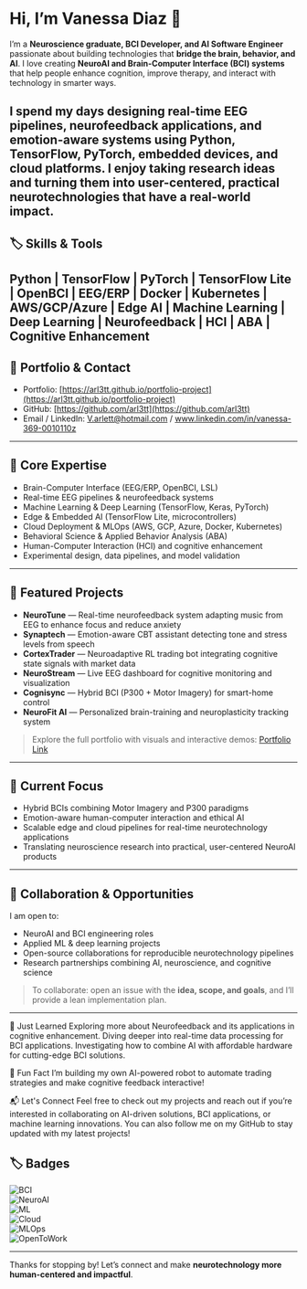 # Hi, I’m Vanessa Diaz 👋

I’m a **Neuroscience graduate, BCI Developer, and AI Software Engineer** passionate about building technologies that **bridge the brain, behavior, and AI**. I love creating **NeuroAI and Brain-Computer Interface (BCI) systems** that help people enhance cognition, improve therapy, and interact with technology in smarter ways.  

I spend my days designing **real-time EEG pipelines, neurofeedback applications, and emotion-aware systems** using **Python, TensorFlow, PyTorch, embedded devices, and cloud platforms**. I enjoy taking **research ideas and turning them into user-centered, practical neurotechnologies** that have a real-world impact.
---
## 🏷️ Skills & Tools
Python | TensorFlow | PyTorch | TensorFlow Lite | OpenBCI | EEG/ERP | Docker | Kubernetes | AWS/GCP/Azure | Edge AI | Machine Learning | Deep Learning | Neurofeedback | HCI | ABA | Cognitive Enhancement
---

## 🔗 Portfolio & Contact
- Portfolio: [https://arl3tt.github.io/portfolio-project](https://arl3tt.github.io/portfolio-project)  
- GitHub: [https://github.com/arl3tt](https://github.com/arl3tt)  
- Email / LinkedIn: V.arlett@hotmail.com / www.linkedin.com/in/vanessa-369-0010110z
  
---

## 🧠 Core Expertise
- Brain-Computer Interface (EEG/ERP, OpenBCI, LSL)  
- Real-time EEG pipelines & neurofeedback systems  
- Machine Learning & Deep Learning (TensorFlow, Keras, PyTorch)  
- Edge & Embedded AI (TensorFlow Lite, microcontrollers)  
- Cloud Deployment & MLOps (AWS, GCP, Azure, Docker, Kubernetes)  
- Behavioral Science & Applied Behavior Analysis (ABA)  
- Human-Computer Interaction (HCI) and cognitive enhancement  
- Experimental design, data pipelines, and model validation  

---

## 🚀 Featured Projects
- **NeuroTune** — Real-time neurofeedback system adapting music from EEG to enhance focus and reduce anxiety  
- **Synaptech** — Emotion-aware CBT assistant detecting tone and stress levels from speech  
- **CortexTrader** — Neuroadaptive RL trading bot integrating cognitive state signals with market data  
- **NeuroStream** — Live EEG dashboard for cognitive monitoring and visualization  
- **Cognisync** — Hybrid BCI (P300 + Motor Imagery) for smart-home control  
- **NeuroFit AI** — Personalized brain-training and neuroplasticity tracking system  

> Explore the full portfolio with visuals and interactive demos: [Portfolio Link](https://arl3tt.github.io/portfolio-project)

---

## 🌱 Current Focus
- Hybrid BCIs combining Motor Imagery and P300 paradigms  
- Emotion-aware human-computer interaction and ethical AI  
- Scalable edge and cloud pipelines for real-time neurotechnology applications  
- Translating neuroscience research into practical, user-centered NeuroAI products  

---

## 🤝 Collaboration & Opportunities
I am open to:  
- NeuroAI and BCI engineering roles  
- Applied ML & deep learning projects  
- Open-source collaborations for reproducible neurotechnology pipelines  
- Research partnerships combining AI, neuroscience, and cognitive science  

> To collaborate: open an issue with the **idea, scope, and goals**, and I’ll provide a lean implementation plan.

---
🌱 Just Learned
Exploring more about Neurofeedback and its applications in cognitive enhancement.
Diving deeper into real-time data processing for BCI applications.
Investigating how to combine AI with affordable hardware for cutting-edge BCI solutions.

🤖 Fun Fact
I’m building my own AI-powered robot to automate trading strategies and make cognitive feedback interactive!

📬 Let's Connect
Feel free to check out my projects and reach out if you’re interested in collaborating on AI-driven solutions, BCI applications, or machine learning innovations. You can also follow me on my GitHub to stay updated with my latest projects!
<!---
--->
## 🏷️ Badges
![BCI](https://img.shields.io/badge/BCI-EEG%20%7C%20OpenBCI-informational)  
![NeuroAI](https://img.shields.io/badge/NeuroAI-Emotion--Aware%20%7C%20Cognition-blue)  
![ML](https://img.shields.io/badge/ML/DL-TensorFlow%20%7C%20PyTorch-orange)  
![Cloud](https://img.shields.io/badge/Cloud-AWS%20%7C%20GCP%20%7C%20Azure-success)  
![MLOps](https://img.shields.io/badge/MLOps-Docker%20%7C%20Kubernetes%20%7C%20CI%2FCD-brightgreen)  
![OpenToWork](https://img.shields.io/badge/Open%20to-BCI%20%7C%20NeuroAI%20roles-purple)

---
Thanks for stopping by! Let’s connect and make **neurotechnology more human-centered and impactful**.  
